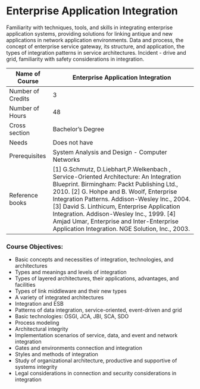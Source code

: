 
# Enterprise Application Integration

Familiarity with techniques, tools, and skills in integrating enterprise application systems, providing solutions for linking antique and new applications in network application environments. Data and process, the concept of enterprise service gateway, its structure, and application, the types of integration patterns in service architectures. Incident - drive and grid, familiarity with safety considerations in integration.

| Name of Course |	Enterprise Application Integration |
|---|---|
| Number of Credits | 3 |
| Number of Hours | 48 | 
| Cross section | Bachelor’s Degree | 
| Needs | Does not have |
| Prerequisites | System Analysis and Design - Computer Networks | 
| Reference books | [1] G.Schmutz, D.Liebhart,P.Welkenbach , Service-Oriented Architecture: An Integration Blueprint. Birmingham: Packt Publishing Ltd., 2010. [2] G. Hohpe and B. Woolf, Enterprise Integration Patterns. Addison-Wesley Inc., 2004. [3] David S. Linthicum, Enterprise Application Integration. Addison-Wesley Inc., 1999. [4] Amjad Umar, Enterprise and Inter-Enterprise Application Integration. NGE Solution, Inc., 2003. |

### Course Objectives:

- Basic concepts and necessities of integration, technologies, and architectures
- Types and meanings and levels of integration
- Types of layered architectures, their applications, advantages, and facilities
- Types of link middleware and their new types
- A variety of integrated architectures
- Integration and ESB
- Patterns of data integration, service-oriented, event-driven and grid
- Basic technologies: OSGI, JCA, JBI, SCA, SDO
- Process modeling
- Architectural integrity
- Implementation scenarios of service, data, and event and network integration
- Gates and environments connection and integration
- Styles and methods of integration
- Study of organizational architecture, productive and supportive of systems integrity
- Legal considerations in connection and security considerations in integration

		
		
		
		
		